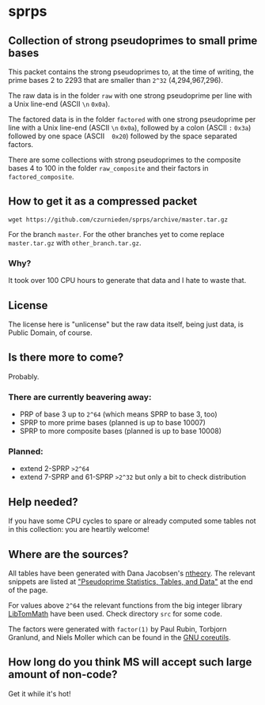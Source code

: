 # sprps
## Collection of strong pseudoprimes to small prime bases

This packet contains the strong pseudoprimes to, at the time of writing, the
prime bases 2 to 2293 that are smaller than `2^32` (4,294,967,296).

The raw data is in the folder `raw` with one strong pseudoprime per line with a
Unix line-end (ASCII `\n` `0x0a`).

The factored data is in the folder `factored` with one strong pseudoprime per
line with a Unix line-end (ASCII `\n` `0x0a`), followed by a colon (ASCII `:` `0x3a`)
followed by one space (ASCII ` ` `0x20`) followed by the space separated factors.

There are some collections with strong pseudoprimes to the composite bases 4 to 100
in the folder `raw_composite` and their factors in `factored_composite`.

## How to get it as a compressed packet

`wget https://github.com/czurnieden/sprps/archive/master.tar.gz`

For the branch `master`. For the other branches yet to come replace `master.tar.gz`
with `other_branch.tar.gz`.


### Why?
It took over 100 CPU hours to generate that data and I hate to waste that.

## License
The license here is "unlicense" but the raw data itself, being just data,
is Public Domain, of course.

## Is there more to come?
Probably.

### There are currently beavering away:
 - PRP of base 3 up to `2^64` (which means SPRP to base 3, too)
 - SPRP to more prime bases (planned is up to base 10007)
 - SPRP to more composite bases (planned is up to base 10008)

### Planned:
 - extend 2-SPRP `>2^64`
 - extend 7-SPRP and 61-SPRP `>2^32` but only a bit to check distribution

## Help needed?
If you have some CPU cycles to spare or already computed some tables not in this
collection: you are heartily welcome!

## Where are the sources?
All tables have been generated with Dana Jacobsen's
[ntheory](https://metacpan.org/pod/ntheory). The relevant snippets are listed at
["Pseudoprime Statistics, Tables, and Data"](https://ntheory.org/pseudoprimes.html)
at the end of the page.

For values above `2^64` the relevant functions from the big integer library 
[LibTomMath](https://github.com/libtom/libtommath) have been used. 
Check directory `src` for some code.

The factors were generated with `factor(1)` by Paul Rubin, Torbjorn Granlund, and Niels Moller
which can be found in the [GNU coreutils](https://www.gnu.org/software/coreutils/).

## How long do you think MS will accept such large amount of non-code?
Get it while it's hot!

